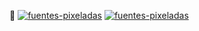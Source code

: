 👋 <a href="https://fontmeme.com/es/fuentes-pixeladas/"><img src="https://fontmeme.com/permalink/230627/3c7555d25f5797cbca041dfc40b5f98b.png" alt="fuentes-pixeladas" border="0"></a>
<a href="https://fontmeme.com/es/fuentes-pixeladas/"><img src="https://fontmeme.com/permalink/230627/ee3191b350bde3d4838523a32d5dec39.png" alt="fuentes-pixeladas" border="0"></a>
